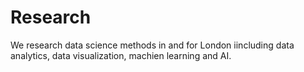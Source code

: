 # Research

We research data science methods in and for London iincluding data analytics, data visualization, machien learning and AI.
